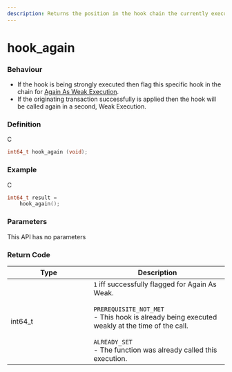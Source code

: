 ```yaml
---
description: Returns the position in the hook chain the currently executing hook occupies
---
```


# hook\_again

### Behaviour

* If the hook is being strongly executed then flag this specific hook in the chain for [Again As Weak Execution](../../../concepts/weak-and-strong.md).
* If the originating transaction successfully is applied then the hook will be called again in a second, Weak Execution.

### Definition

C

```c
int64_t hook_again (void);
```

### Example

C

```c
int64_t result = 
  	hook_again();
```

### Parameters

This API has no parameters

### Return Code

<table><thead><tr><th width="176">Type</th><th>Description</th></tr></thead><tbody><tr><td>int64_t</td><td><code>1</code> iff successfully flagged for Again As Weak.<br><br><code>PREREQUISITE_NOT_MET</code><br>- This hook is already being executed weakly at the time of the call.<br><br><code>ALREADY_SET</code><br>- The function was already called this execution.</td></tr></tbody></table>
